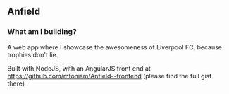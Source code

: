 ## Anfield

### What am I building?

A web app where I showcase the awesomeness of Liverpool FC, because trophies don't lie.

Built with NodeJS, with an AngularJS front end at https://github.com/mfonism/Anfield--frontend (please find the full gist there)
